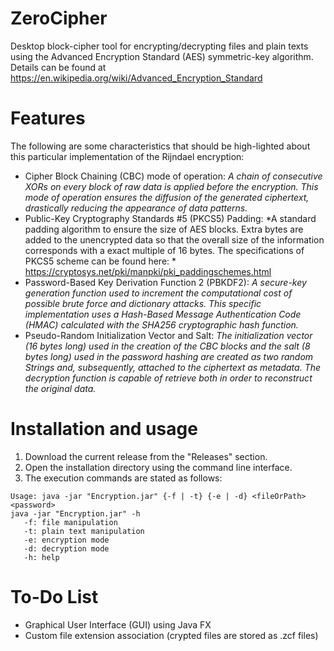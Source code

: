 # ZeroCipher

Desktop block-cipher tool for encrypting/decrypting files and plain texts using the Advanced Encryption Standard (AES) symmetric-key algorithm. Details can be found at https://en.wikipedia.org/wiki/Advanced_Encryption_Standard

# Features

The following are some characteristics that should be high-lighted about this particular implementation of the Rijndael encryption:

- Cipher Block Chaining (CBC) mode of operation: *A chain of consecutive XORs on every block of raw data is applied before the encryption. This mode of operation ensures the diffusion of the generated ciphertext, drastically reducing the appearance of data patterns.*
- Public-Key Cryptography Standards #5 (PKCS5) Padding: *A standard padding algorithm to ensure the size of AES blocks. Extra bytes are added to the unencrypted data so that the overall size of the information corresponds with a exact multiple of 16 bytes. The specifications of PKCS5 scheme can be found here: * https://cryptosys.net/pki/manpki/pki_paddingschemes.html
- Password-Based Key Derivation Function 2 (PBKDF2): *A secure-key generation function used to increment the computational cost of possible brute force and dictionary attacks. This specific implementation uses a Hash-Based Message Authentication Code (HMAC) calculated with the SHA256 cryptographic hash function.*
- Pseudo-Random Initialization Vector and Salt: *The initialization vector (16 bytes long) used in the creation of the CBC blocks and the salt (8 bytes long) used in the password hashing are created as two random Strings and, subsequently, attached to the ciphertext as metadata. The decryption function is capable of retrieve both in order to reconstruct the original data.*

# Installation and usage

1. Download the current release from the "Releases" section.
2. Open the installation directory using the command line interface.
3. The execution commands are stated as follows:

````
Usage: java -jar "Encryption.jar" {-f | -t} {-e | -d} <fileOrPath> <password>
java -jar "Encryption.jar" -h
   -f: file manipulation
   -t: plain text manipulation
   -e: encryption mode
   -d: decryption mode
   -h: help
````

# To-Do List

- Graphical User Interface (GUI) using Java FX
- Custom file extension association (crypted files are stored as .zcf files)
